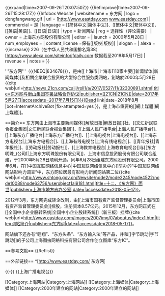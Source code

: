 {{expand|time=2007-09-26T20:07:50Z}}
{{Refimprove|time=2007-09-26T15:28:17Z}}
{{Infobox Website
| websitename   = 东方网
| logo          = dongfangwang.gif
| url           = [http://www.eastday.com www.eastday.com]
| commercial    = 是
| language       = [[简体中文|简体中文]]、[[繁体中文|繁体中文]]、[[英语|英语]]、[[日语|日语]]
| type          = 新闻网站
| reg           = 选择性（评论需要）
| owner         = 上海东方网股份有限公司
| editor         =
| launch        = 2000年5月28日
| num_employees = 
| content_license =保有[[版权|版权]]
| slogan        = 
| alexa         = {{increase}} 226（在中华人民共和国排名第38）<br>[https://www.alexa.com/siteinfo/jfdaily.com 数据截至2018年5月17日]
| revenue       = 
| notes         = 
}}

'''东方网'''（{{NEEQ|834678}}），是由[[上海市|上海市]]10家主要[[新闻媒体|新闻媒体]]及相關企業联合投资的大型综合性服务类网站，創站於2000年5月28日<ref>{{cite web|url=http://news.21cn.com/caiji/roll1/a/2017/0527/11/32300891.shtml|title=东方网与衡山集团签署战略合作协议|publisher=[[21CN|21CN]]|date=2017年5月27日|accessdate=2017年7月15日}}{{Dead link|date=2018年8月 |bot=InternetArchiveBot |fix-attempted=yes }}</ref>，是上海市重要的[[網上媒體|網上媒體]]。

==简介==
东方网由上海市主要新闻媒体[[解放日报|解放日报]]社、[[文汇新民联合报业集团|文汇新民联合报业集团]]、[[上海人民广播电台|上海人民广播电台]]、[[上海东方广播电台|上海东方广播电台]]、[[上海电视台|上海电视台]]、[[上海东方电视台|上海东方电视台]]、[[上海有线电视台|上海有线电视台]]、[[青年报社|青年报社]]、[[劳动报社|劳动报社]]、[[上海教育电视台|上海教育电视台]]与[[东方明珠_(公司)|上海东方明珠股份有限公司]]、上海市信息投资股份有限公司联合组建，于2000年5月28日顺利开通，同年6月28日组建东方网股份有限公司。2000年6月，在[[中国互联网络信息中心|中国互联网络信息中心]]举办的“中国互联网络网站影响力调查”中，东方网位居最有影响力新闻网站第二位<ref>{{cite web|url=http://www.shtong.gov.cn/Newsite/node2/node2245/node4522/node10088/node63756/userobject1ai9181.html|title=十二、《东方网》面世|publisher=上海市地方志办公室|date=|accessdate=2018-05-17}}</ref>。

2012年3月，东方网完成转企改制，由[[上海市国有资产监督管理委员会|上海市国有资产监督管理委员会]]控股，注册资本8.57亿元。2015年12月，东方网正式在[[全国中小企业股转系统|全国中小企业股转系统]]（新三板）挂牌<ref>{{cite web|url=http://www.eastday.com/images/2007img/07aboutus/index1.htm|title=网站简介|publisher=东方网|date=|accessdate=2018-05-17}}</ref>。

网站旗下还办有“翱翔”、“东方头条”、“东方输入法”等产品，并和[[字节跳动|字节跳动]]的子公司上海图虫网络科技有限公司合作创立图库“东方IC”。

==参考文献==
{{Reflist}}

==外部链接==
*[http://www.eastday.com/ 东方网]

{{-}}
{{上海广播电视台}}

[[Category:上海网站|Category:上海网站]]
[[Category:上海媒体|Category:上海媒体]]
[[Category:2000年建立的网站|Category:2000年建立的网站]]